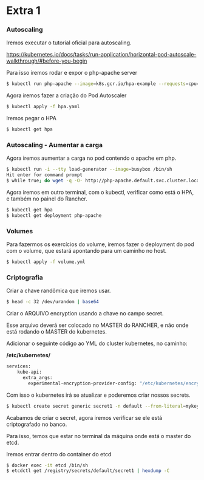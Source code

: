 


# Extra 1

### Autoscaling

Iremos executar o tutorial oficial para autoscaling.

https://kubernetes.io/docs/tasks/run-application/horizontal-pod-autoscale-walkthrough/#before-you-begin

Para isso iremos rodar e expor o php-apache server

```sh
$ kubectl run php-apache --image=k8s.gcr.io/hpa-example --requests=cpu=200m --expose --port=80
```

Agora iremos fazer a criação do Pod Autoscaler

```sh
$ kubectl apply -f hpa.yaml
```

Iremos pegar o HPA

```sh
$ kubectl get hpa
```

### Autoscaling - Aumentar a carga

Agora iremos aumentar a carga no pod contendo o apache em php.

```sh
$ kubectl run -i --tty load-generator --image=busybox /bin/sh
Hit enter for command prompt
$ while true; do wget -q -O- http://php-apache.default.svc.cluster.local; done
```

Agora iremos em outro terminal, com o kubectl, verificar como está o HPA, e também no painel do Rancher. 

```sh 
$ kubectl get hpa
$ kubectl get deployment php-apache
```

### Volumes

Para fazermos os exercícios do volume, iremos fazer o deployment do pod com o volume, que estará apontando para um caminho no host.

```sh 
$ kubectl apply -f volume.yml
```

### Criptografia


Criar a chave randômica que iremos usar.

```sh
$ head -c 32 /dev/urandom | base64
```

Criar o ARQUIVO encryption usando a chave no campo secret.

Esse arquivo deverá ser colocado no MASTER do RANCHER, e não onde está rodando o MASTER do kubernetes.

Adicionar o seguinte código ao YML do cluster kubernetes, no caminho:

**/etc/kubernetes/**

```sh
services:
    kube-api:
      extra_args:
        experimental-encryption-provider-config: "/etc/kubernetes/encryption.yml" 
```
Com isso o kubernetes irá se atualizar e poderemos criar nossos secrets.

```sh
$ kubectl create secret generic secret1 -n default --from-literal=mykey=mydata
```

Acabamos de criar o secret, agora iremos verificar se ele está criptografado no banco.

Para isso, temos que estar no terminal da máquina onde está o master do etcd. 

Iremos entrar dentro do container do etcd

```sh
$ docker exec -it etcd /bin/sh
$ etcdctl get /registry/secrets/default/secret1 | hexdump -C
```



